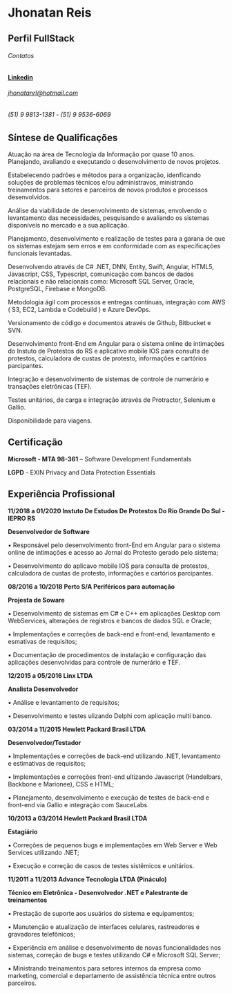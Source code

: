 # Jhonatan Reis

## Perfil FullStack

###### Contatos

**[Linkedin](https://www.linkedin.com/in/jhonatanreis/)**

###### jhonatanrl@hotmail.com

###### (51) 9 9813-1381 - (51) 9 9536-6069 

## Síntese de Qualificações 


Atuação na área de Tecnologia da Informação por quase 10 anos. Planejando, avaliando e executando o desenvolvimento de novos projetos. 

Estabelecendo padrões e métodos para a organização, idenficando soluções de problemas técnicos e/ou administravos, ministrando treinamentos para setores e parceiros de novos produtos e processos desenvolvidos.

Análise da viabilidade de desenvolvimento de sistemas, envolvendo o levantamento das necessidades, pesquisando e avaliando os sistemas disponíveis no mercado e a sua aplicação.

Planejamento, desenvolvimento e realização de testes para a garana de que os sistemas estejam sem erros e em conformidade com as especificações funcionais levantadas.

Desenvolvendo através de C# .NET, DNN, Entity, Swift, Angular, HTML5, Javascript, CSS, Typescript,
comunicação com bancos de dados relacionais e não relacionais como: Microsoft SQL Server, Oracle, PostgreSQL,
Firebase e MongoDB.

Metodologia ágil com processos e entregas continuas, integração com AWS ( S3, EC2, Lambda e
Codebuild ) e Azure DevOps.

Versionamento de código e documentos através de Github, Bitbucket e SVN.

Desenvolvimento front-End em Angular para o sistema online de intimações do Instuto de Protestos do RS e aplicativo mobile IOS para consulta de protestos, calculadora de custas de protesto, informações e cartórios parcipantes.

Integração e desenvolvimento de sistemas de controle de numerário e transações eletrônicas (TEF).

Testes unitários, de carga e integração através de Protractor, Selenium e Gallio.

Disponibilidade para viagens.

## Certificação
**Microsoft - MTA 98-361** – Software Development Fundamentals

**LGPD** - EXIN Privacy and Data Protection Essentials 

## Experiência Profissional

**11/2018 a 01/2020 Instuto De Estudos De Protestos Do Rio Grande Do Sul - IEPRO RS**

 **Desenvolvedor de Software**
 
▪ Responsável pelo desenvolvimento front-End em Angular para o sistema online de intimações e acesso ao Jornal do Protesto gerado pelo sistema;

▪ Desenvolvimento do aplicavo mobile IOS para consulta de protestos, calculadora de custas de protesto, informações e cartórios parcipantes.


**08/2016 a 10/2018 Perto S/A Periféricos para automação**

 **Projesta de Soware**
 
▪ Desenvolvimento de sistemas em C# e C++ em aplicações Desktop com WebServices, alterações de registros e bancos de dados SQL e Oracle;

▪ Implementações e correções de back-end e front-end, levantamento e esmativas de requisitos;

▪ Documentação de procedimentos de instalação e configuração das aplicações desenvolvidas para controle de numerário e TEF.


**12/2015 a 05/2016 Linx LTDA**
 
 **Analista Desenvolvedor**
 
▪ Análise e levantamento de requisitos;

▪ Desenvolvimento e testes ulizando Delphi com aplicação multi banco.


**03/2014 a 11/2015 Hewlett Packard Brasil LTDA**

 **Desenvolvedor/Testador**
 
▪ Implementações e correções de back-end utilizando .NET, levantamento e estimativas de requisitos;

▪ Implementações e correções front-end ultizando Javascript (Handelbars, Backbone e Marionee), CSS e HTML;

▪ Planejamento, desenvolvimento e execução de testes de back-end e front-end via Gallio e integração com SauceLabs. 


**10/2013 a 03/2014 Hewlett Packard Brasil LTDA**

 **Estagiário**
 
▪ Correções de pequenos bugs e implementações em Web Server e Web Services utilizando .NET;

▪ Execução e correção de casos de testes sistêmicos e unitários.


**11/2011 a 11/2013 Advance Tecnologia LTDA (Pináculo)**

 **Técnico em Eletrônica - Desenvolvedor .NET e Palestrante de treinamentos**
 
▪ Prestação de suporte aos usuários do sistema e equipamentos;

▪ Manutenção e atualização de interfaces celulares, rastreadores e gravadores telefônicos;

▪ Experiência em análise e desenvolvimento de novas funcionalidades nos sistemas, correção de bugs e testes utilizando C# e Microsoft SQL Server;

▪ Ministrando treinamentos para setores internos da empresa como marketing, comercial e departamento de assistência técnica entre outros parceiros. 

